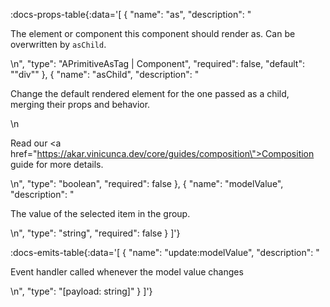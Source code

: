 <!-- This file was automatic generated. Do not edit it manually -->

:docs-props-table{:data='[
  {
    "name": "as",
    "description": "<p>The element or component this component should render as. Can be overwritten by <code>asChild</code>.</p>\n",
    "type": "APrimitiveAsTag | Component",
    "required": false,
    "default": "\"div\""
  },
  {
    "name": "asChild",
    "description": "<p>Change the default rendered element for the one passed as a child, merging their props and behavior.</p>\n<p>Read our <a href=\"https://akar.vinicunca.dev/core/guides/composition\">Composition</a> guide for more details.</p>\n",
    "type": "boolean",
    "required": false
  },
  {
    "name": "modelValue",
    "description": "<p>The value of the selected item in the group.</p>\n",
    "type": "string",
    "required": false
  }
]'} 

:docs-emits-table{:data='[
  {
    "name": "update:modelValue",
    "description": "<p>Event handler called whenever the model value changes</p>\n",
    "type": "[payload: string]"
  }
]'} 
